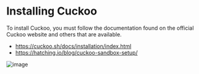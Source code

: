 # Installing Cuckoo

To install Cuckoo, you must follow the documentation found on the official Cuckoo website and others that are available.
- https://cuckoo.sh/docs/installation/index.html
- https://hatching.io/blog/cuckoo-sandbox-setup/


![image](https://github.com/crocodyli/BR-Forum-CSIRTs/assets/113185400/01e3d133-7173-4b9c-bdb8-d119a8f7d0af)
